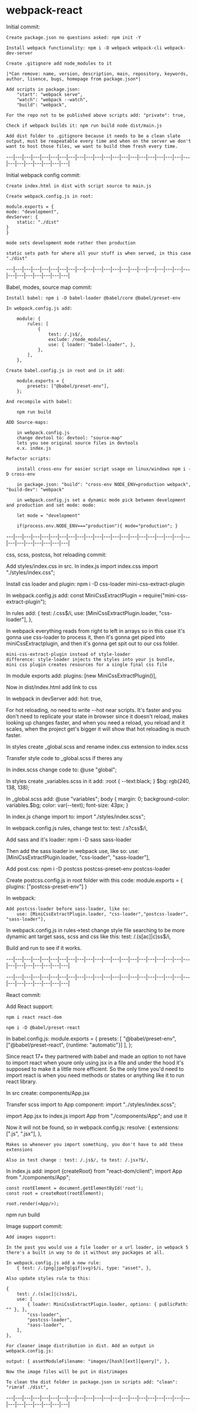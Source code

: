 # webpack-react

Initial commit:

    Create package.json no questions asked: npm init -Y

    Install webpack functionality: npm i -D webpack webpack-cli webpack-dev-server

    Create .gitignore add node_modules to it

    |*Can remove: name, version, description, main, repository, keywords, author, lisence, bugs, homepage from package.json*|

    Add scripts in package.json: 
        "start": "webpack serve", 
        "watch": "webpack --watch", 
        "build": "webpack",

    For the repo not to be published above scripts add: "private": true,

    Check if webpack builds it: npm run build node dist/main.js

    Add dist folder to .gitignore because it needs to be a clean slate output, must be reapeatable every time and when on the server we don't want to host those files, we want to build them fresh every time.

---|---|---|---|---|---|---|---|---|---|---|---|---|---|---|---|---|---|---|---|---|---|---|---|---|---|---|---|

Initial webpack config commit:

    Create index.html in dist with script source to main.js

    Create webpack.config.js in root:

    module.exports = {
    mode: "development",
    devServer: {
        static: "./dist"
    }
    }

    mode sets development mode rather then production 

    static sets path for where all your stuff is when served, in this case "./dist" 

---|---|---|---|---|---|---|---|---|---|---|---|---|---|---|---|---|---|---|---|---|---|---|---|---|---|---|---|

Babel, modes, source map commit:

    Install babel: npm i -D babel-loader @babel/core @babel/preset-env

    In webpack.config.js add:

        module: { 
            rules: [ 
                { 
                    test: /.js$/, 
                    exclude: /node_modules/, 
                    use: { loader: "babel-loader", },
                },
            ], 
        },

    Create babel.config.js in root and in it add:

        module.exports = { 
            presets: ["@babel/preset-env"], 
        };

    And recompile with babel:

        npm run build

    ADD Source-maps:

        in webpack.config.js 
        change devtool to: devtool: "source-map"
        lets you see original source files in devtools
        e.x. index.js

    Refactor scripts:

        install cross-env for easier script usage on linux/windows npm i -D cross-env

        in package.json: "build": "cross-env NODE_ENV=production webpack", "build-dev": "webpack"

        in webpack.config.js set a dynamic mode pick between development and production and set mode: mode:

        let mode = "development"

        if(process.env.NODE_ENV==="production"){ mode="production"; }

---|---|---|---|---|---|---|---|---|---|---|---|---|---|---|---|---|---|---|---|---|---|---|---|---|---|---|---|

css, scss, postcss, hot reloading commit:

Add styles/index.css in src.
    In index.js import index.css import "./styles/index.css";

Install css loader and plugin: 
    npm i -D css-loader mini-css-extract-plugin

In webpack.config.js add:
    const MiniCssExtractPlugin = require("mini-css-extract-plugin");

In rules add: 
    { 
        test: /.css$/i, 
        use: [MiniCssExtractPlugin.loader, "css-loader"], 
    },

In webpack everything reads from right to left in arrays so in this case it's gonna use css-loader to process it, then it's gonna get piped into miniCssExtractplugin, and then it's gonna get spit out to our css folder.

    mini-css-extract-plugin instead of style-loader 
    difference: style-loader injects the styles into your js bundle, 
    mini css plugin creates resources for a single final css file

In module exports add: 
    plugins: [new MiniCssExtractPlugin()],

Now in dist/index.html add link to css
    <link rel="stylesheet" href="main.css">

In webpack in devServer add: 
    hot: true,

For hot reloading, no need to write --hot near scripts. It's faster and you don't need to replicate your state in browser since it doesn't reload, makes looking up changes faster, and when you need a reload, you reload and it scales, when the project get's bigger it will show that hot reloading is much faster.


In styles create _global.scss and rename index.css extension to index.scss

Transfer style code to _global.scss if theres any

In index.scss change code to: @use "global";

In styles create _variables.scss in it add: 
    :root { --text:black; } 
    $bg: rgb(240, 138, 138);

In _global.scss add:
    @use "variables"; 
    body { 
        margin: 0; 
        background-color: variables.$bg; 
        color: var(--text); 
        font-size: 43px; 
    }

In index.js change import to: import "./styles/index.scss";

In webpack.config.js rules, change test to: test: /.s?css$/i,

Add sass and it's loader: npm i -D sass sass-loader

Then add the sass loader in webpack use, like so: use: [MiniCssExtractPlugin.loader, "css-loader", "sass-loader"],

Add post.css: 
    npm i -D postcss postcss-preset-env postcss-loader

Create postcss.config.js in root folder with this code: 
    module.exports = { 
        plugins: ["postcss-preset-env"] 
    }

In webpack:

    Add postcss-loader before sass-loader, like so: 
        use: [MiniCssExtractPlugin.loader, "css-loader","postcss-loader", "sass-loader"],

In webpack.config.js 
    in rules->test change style file searching to be more dynamic ant target sass, scss and css like this: test: /.(s[ac]|c)ss$/i,

Build and run to see if it works.

---|---|---|---|---|---|---|---|---|---|---|---|---|---|---|---|---|---|---|---|---|---|---|---|---|---|---|---|

---|---|---|---|---|---|---|---|---|---|---|---|---|---|---|---|---|---|---|---|---|---|---|---|---|---|---|---|

React commit:

Add React support:

    npm i react react-dom

    npm i -D @babel/preset-react

In babel.config.js: 
    module.exports = { 
        presets: [
            "@babel/preset-env", 
            ["@babel/preset-react", {runtime: "automatic"}]
        ], 
    };

Since react 17+ they partnered with babel and made an option to not have to import react when youre only using jsx in a file and under the hood it's supposed to make it a little more efficient. So the only time you'd need to import react is when you need methods or states or anything like it to run react library.

In src create: components/App.jsx

Transfer scss import to App component: 
    import "../styles/index.scss";

import App.jsx to index.js 
    import App from "./components/App"; and use it

Now it will not be found, so in webpack.config.js: resolve: { extensions: [".js", ".jsx"], },

    Makes so whenever you import something, you don't have to add these extensions

    Also in test change : test: /.js$/, to test: /.jsx?$/,

In index.js add: 
    import {createRoot} from "react-dom/client";
    import App from "./components/App";

    const rootElement = document.getElementById('root');
    const root = createRoot(rootElement);

    root.render(<App/>);

npm run build

Image support commit:

    Add images support:

    In the past you would use a file loader or a url loader, in webpack 5 there's a built in way to do it without any packages at all.

    In webpack.config.js add a new rule: 
        { test: /.(png|jpe?g|gif|svg)$/i, type: "asset", },

    Also update styles rule to this:

    { 
        test: /.(s[ac]|c)ss$/i,
        use: [ 
            { loader: MiniCssExtractPlugin.loader, options: { publicPath: "" }, }, 
            "css-loader", 
            "postcss-loader", 
            "sass-loader", 
        ], 
    },

    For cleaner image distribution in dist. Add an output in webpack.config.js:

    output: { assetModuleFilename: "images/[hash][ext][query]", },

    Now the image files will be put in dist/images

    To clean the dist folder in package.json in scripts add: "clean": "rimraf ./dist",

---|---|---|---|---|---|---|---|---|---|---|---|---|---|---|---|---|---|---|---|---|---|---|---|---|---|---|---|